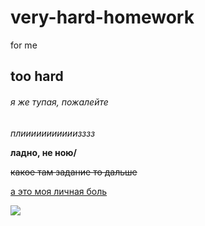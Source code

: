 # very-hard-homework
for me
## too hard
###### я же тупая, пожалейте

*плииииииииииизззз*

**ладно, не ною/**

~~какое там задание то дальше~~

[а это моя личная боль](https://vk.com/topic-153607736_39508520)

![](https://vk.com/club186249393?z=photo-186249393_457239037%2Falbum-186249393_00%2Frev)
